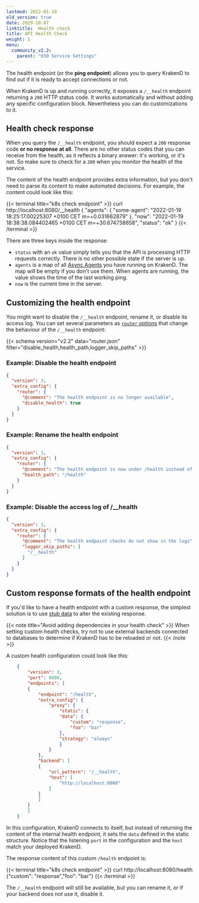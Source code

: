 ```yaml
---
lastmod: 2022-01-19
old_version: true
date: 2019-10-07
linktitle:  Health check
title: API Health Check
weight: 1
menu:
  community_v2.2:
    parent: "030 Service Settings"
---
```

The health endpoint (or the **ping endpoint**) allows you to query KrakenD to find out if it is ready to accept connections or not.

When KrakenD is up and running correctly, it exposes a `/__health` endpoint returning a `200` HTTP status code. It works automatically and without adding any specific configuration block. Nevertheless you can do customizations to it.

## Health check response
When you query the `/__health` endpoint, you should expect a `200` response code **or no response at all**. There are no other status codes that you can receive from the health, as it reflects a binary answer: it's working, or it's not. So make sure to check for a `200` when you monitor the health of the service.

The content of the health endpoint provides extra information, but you don't need to parse its content to make automated decisions. For example, the content could look like this:

{{< terminal title="k8s check endpoint" >}}
curl http://localhost:8080/__health
{
    "agents": {
        "some-agent": "2022-01-19 18:25:17.00225307 +0100 CET m=+0.031662879"
    },
    "now": "2022-01-19 18:38:38.084402465 +0100 CET m=+30.674738658",
    "status": "ok"
}
{{< /terminal >}}

There are three keys inside the response:

- `status` with an `ok` value simply tells you that the API is processing HTTP requests correctly. There is no other possible state if the server is up.
- `agents` is a map of all [Async Agents](/docs/v2.2/async/) you have running on KrakenD. The map will be empty if you don't use them. When agents are running, the value shows the time of the last working ping.
- `now` is the current time in the server.

## Customizing the health endpoint
You might want to disable the `/__health` endpoint, rename it, or disable its access log. You can set several parameters as [`router` options](/docs/v2.2/service-settings/router-options/) that change the behaviour of the `/__health` endpoint:

{{< schema version="v2.2" data="router.json" filter="disable_health,health_path,logger_skip_paths" >}}

### Example: Disable the health endpoint
```json
{
  "version": 3,
  "extra_config": {
    "router": {
      "@comment": "The health endpoint is no longer available",
      "disable_health": true
    }
  }
}
```
### Example: Rename the health endpoint
```json
{
  "version": 3,
  "extra_config": {
    "router": {
      "@comment": "The health endpoint is now under /health instead of /__health",
      "health_path": "/health"
    }
  }
}
```
### Example: Disable the access log of /__health
```json
{
  "version": 3,
  "extra_config": {
    "router": {
      "@comment": "The health endpoint checks do not show in the logs",
      "logger_skip_paths": [
        "/__health"
      ]
    }
  }
}
```

## Custom response formats of the health endpoint
If you'd like to have a health endpoint with a custom response, the simplest solution is to use [stub data](/docs/v2.2/endpoints/static-proxy/) to alter the existing response.

{{< note title="Avoid adding dependencies in your health check" >}}
When setting custom health checks, try not to use external backends connected to databases to determine if KrakenD has to be reloaded or not.
{{< /note >}}

A custom health configuration could look like this:

```json
    {
        "version": 3,
        "port": 8080,
        "endpoints": [
        {
            "endpoint": "/health",
            "extra_config": {
                "proxy": {
                    "static": {
                    "data": {
                        "custom": "response",
                        "foo": "bar"
                    },
                    "strategy": "always"
                    }
                }
            },
            "backend": [
            {
                "url_pattern": "/__health",
                "host": [
                    "http://localhost:8080"
                ]
            }
            ]
        }
        ]
    }
```

In this configuration, KrakenD connects to itself, but instead of returning the content of the internal health endpoint, it sets the `data` defined in the static structure. Notice that the listening `port` in the configuration and the `host` match your deployed KrakenD.

The response content of this custom `/health` endpoint is:

{{< terminal title="k8s check endpoint" >}}
curl http://localhost:8080/health
{"custom": "response","foo": "bar"}
{{< /terminal >}}

The `/__health` endpoint will still be available, but you can rename it, or if your backend does not use it, disable it.